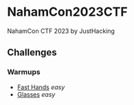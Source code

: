 # NahamCon2023CTF
NahamCon CTF 2023 by JustHacking

## Challenges

### Warmups

* [Fast Hands](Fast-Hands/readme.md) <em>easy</em>
* [Glasses](Glasses/readme.md) <em>easy</em>
